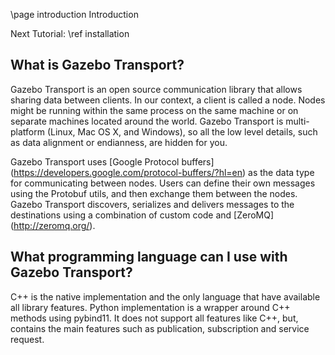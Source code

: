 \page introduction Introduction

Next Tutorial: \ref installation

## What is Gazebo Transport?

Gazebo Transport is an open source communication library that allows sharing
data between clients. In our context, a client is called a node. Nodes might
be running within the same process on the same machine or on separate machines located
around the world. Gazebo Transport is multi-platform (Linux, Mac OS X, and
Windows), so all the low level details, such as data alignment or endianness, are
hidden for you.

Gazebo Transport uses [Google Protocol buffers]
(https://developers.google.com/protocol-buffers/?hl=en) as the data type for
communicating between nodes. Users can define their own messages using the
Protobuf utils, and then exchange them between the nodes. Gazebo Transport
discovers, serializes and delivers messages to the destinations using a
combination of custom code and [ZeroMQ] (http://zeromq.org/).

## What programming language can I use with Gazebo Transport?

C++ is the native implementation and the only language that have available all library features.
Python implementation is a wrapper around C++ methods using pybind11. It does not support all features like C++, but, contains the main features such as publication, subscription and service request.
